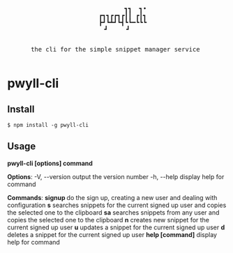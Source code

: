 <div class="text" align="center">
    <pre>
          ┓┓  ┓•
   ┏┓┓┏┏┓┏┃┃ ┏┃┓
   ┣┛┗┻┛┗┫┗┗━┗┗┗
┛     ┛

the cli for the simple snippet manager service
    </pre>
</div>

# pwyll-cli

## Install

`$ npm install -g pwyll-cli`

## Usage

**pwyll-cli [options] command**

**Options**:
  -V, --version            output the version number
  -h, --help               display help for command

**Commands**:
  **signup <url> <username>**  do the sign up, creating a new user and dealing with configuration
  **s**                        searches snippets for the current signed up user and copies the selected one to the clipboard
  **sa**                       searches snippets from any user and copies the selected one to the clipboard
  **n**                        creates new snippet for the current signed up user
  **u**                        updates a snippet for the current signed up user
  **d**                        deletes a snippet for the current signed up user
  **help [command]**           display help for command

